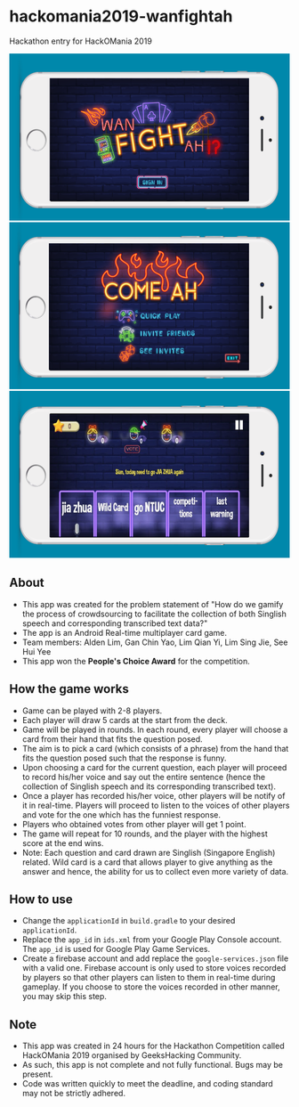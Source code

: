 # hackomania2019-wanfightah
Hackathon entry for HackOMania 2019

<img src="promo1.png" height="300" />
<img src="promo3.png" height="300" />
<img src="promo2.png" height="300" />

## About
* This app was created for the problem statement of "How do we gamify the process of crowdsourcing to facilitate the collection of both Singlish speech and corresponding transcribed text data?"
* The app is an Android Real-time multiplayer card game.
* Team members: Alden Lim, Gan Chin Yao, Lim Qian Yi, Lim Sing Jie, See Hui Yee
* This app won the **People's Choice Award** for the competition.

## How the game works
* Game can be played with 2-8 players.
* Each player will draw 5 cards at the start from the deck.
* Game will be played in rounds. In each round, every player will choose a card from their hand that fits the question posed.
* The aim is to pick a card (which consists of a phrase) from the hand that fits the question posed such that the response is funny.
* Upon choosing a card for the current question, each player will proceed to record his/her voice and say out the entire sentence (hence the collection of Singlish speech and its corresponding transcribed text).
* Once a player has recorded his/her voice, other players will be notify of it in real-time. Players will proceed to listen to the voices of other players and vote for the one which has the funniest response.
* Players who obtained votes from other player will get 1 point.
* The game will repeat for 10 rounds, and the player with the highest score at the end wins.
* Note: Each question and card drawn are Singlish (Singapore English) related. Wild card is a card that allows player to give anything as the answer and hence, the ability for us to collect even more variety of data.

## How to use
* Change the `applicationId` in `build.gradle` to your desired `applicationId`.
* Replace the `app_id` in `ids.xml` from your Google Play Console account. The `app_id` is used for Google Play Game Services.
* Create a firebase account and add replace the `google-services.json` file with a valid one. Firebase account is only used to store voices recorded by players so that other players can listen to them in real-time during gameplay. If you choose to store the voices recorded in other manner, you may skip this step.

## Note
* This app was created in 24 hours for the Hackathon Competition called HackOMania 2019 organised by GeeksHacking Community.
* As such, this app is not complete and not fully functional. Bugs may be present.
* Code was written quickly to meet the deadline, and coding standard may not be strictly adhered.
